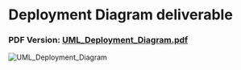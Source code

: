 # Deployment Diagram deliverable

### PDF Version: [UML_Deployment_Diagram.pdf](https://github.com/Thorfr123/Projeto_PSW_ShortTrack/files/10611628/UML_Deployment_Diagram.pdf)

![UML_Deployment_Diagram](https://user-images.githubusercontent.com/109107004/216833262-2ec9039c-e3be-4461-9e52-abeee0d69706.png)
